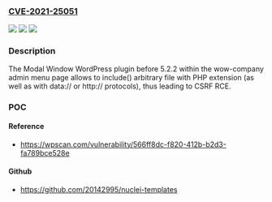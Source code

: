 ### [CVE-2021-25051](https://cve.mitre.org/cgi-bin/cvename.cgi?name=CVE-2021-25051)
![](https://img.shields.io/static/v1?label=Product&message=Modal%20Window%20%E2%80%93%20create%20popup%20modal%20window&color=blue)
![](https://img.shields.io/static/v1?label=Version&message=5.2.2%3C%205.2.2%20&color=brighgreen)
![](https://img.shields.io/static/v1?label=Vulnerability&message=CWE-352%20Cross-Site%20Request%20Forgery%20(CSRF)&color=brighgreen)

### Description

The Modal Window WordPress plugin before 5.2.2 within the wow-company admin menu page allows to include() arbitrary file with PHP extension (as well as with data:// or http:// protocols), thus leading to CSRF RCE.

### POC

#### Reference
- https://wpscan.com/vulnerability/566ff8dc-f820-412b-b2d3-fa789bce528e

#### Github
- https://github.com/20142995/nuclei-templates

